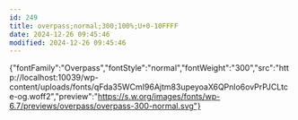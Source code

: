 ```yaml
---
id: 249
title: overpass;normal;300;100%;U+0-10FFFF
date: 2024-12-26 09:45:46
modified: 2024-12-26 09:45:46
---
```



{"fontFamily":"Overpass","fontStyle":"normal","fontWeight":"300","src":"http://localhost:10039/wp-content/uploads/fonts/qFda35WCmI96Ajtm83upeyoaX6QPnlo6ovPrPJCLtce-og.woff2","preview":"https://s.w.org/images/fonts/wp-6.7/previews/overpass/overpass-300-normal.svg"}